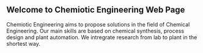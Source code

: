 ## Welcome to Chemiotic Engineering Web Page

Chemiotic Engineering aims to propose solutions in the field of Chemical Engineering. Our main skills are based on chemical synthesis, process design and plant automation. We intregrate research from lab to plant in the shortest way.
